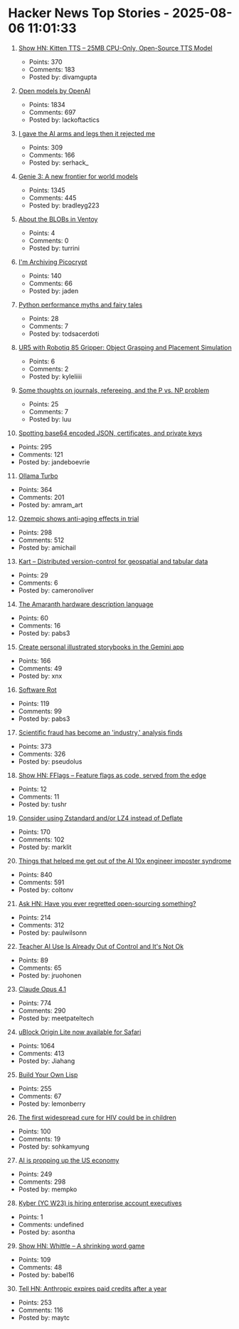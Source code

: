 # Hacker News Top Stories - 2025-08-06 11:01:33

1. [Show HN: Kitten TTS – 25MB CPU-Only, Open-Source TTS Model](https://github.com/KittenML/KittenTTS)
   - Points: 370
   - Comments: 183
   - Posted by: divamgupta

2. [Open models by OpenAI](https://openai.com/open-models/)
   - Points: 1834
   - Comments: 697
   - Posted by: lackoftactics

3. [I gave the AI arms and legs then it rejected me](https://grell.dev/blog/ai_rejection)
   - Points: 309
   - Comments: 166
   - Posted by: serhack_

4. [Genie 3: A new frontier for world models](https://deepmind.google/discover/blog/genie-3-a-new-frontier-for-world-models/)
   - Points: 1345
   - Comments: 445
   - Posted by: bradleyg223

5. [About the BLOBs in Ventoy](https://github.com/ventoy/Ventoy/issues/3224)
   - Points: 4
   - Comments: 0
   - Posted by: turrini

6. [I'm Archiving Picocrypt](https://github.com/Picocrypt/Picocrypt/issues/134)
   - Points: 140
   - Comments: 66
   - Posted by: jaden

7. [Python performance myths and fairy tales](https://lwn.net/SubscriberLink/1031707/73cb0cf917307a93/)
   - Points: 28
   - Comments: 7
   - Posted by: todsacerdoti

8. [UR5 with Robotiq 85 Gripper: Object Grasping and Placement Simulation](https://github.com/leesweqq/ur5_grasp_object_pybullet)
   - Points: 6
   - Comments: 2
   - Posted by: kyleliiii

9. [Some thoughts on journals, refereeing, and the P vs. NP problem](https://blog.computationalcomplexity.org/2025/08/some-thoughts-on-journals-refereeing.html)
   - Points: 25
   - Comments: 7
   - Posted by: luu

10. [Spotting base64 encoded JSON, certificates, and private keys](https://ergaster.org/til/base64-encoded-json/)
   - Points: 295
   - Comments: 121
   - Posted by: jandeboevrie

11. [Ollama Turbo](https://ollama.com/turbo)
   - Points: 364
   - Comments: 201
   - Posted by: amram_art

12. [Ozempic shows anti-aging effects in trial](https://trial.medpath.com/news/5c43f09ebb6d0f8e/ozempic-shows-anti-aging-effects-in-first-clinical-trial-reversing-biological-age-by-3-1-years)
   - Points: 298
   - Comments: 512
   - Posted by: amichail

13. [Kart – Distributed version-control for geospatial and tabular data](https://kartproject.org/)
   - Points: 29
   - Comments: 6
   - Posted by: cameronoliver

14. [The Amaranth hardware description language](https://amaranth-lang.org/docs/amaranth/latest/intro.html#the-amaranth-language)
   - Points: 60
   - Comments: 16
   - Posted by: pabs3

15. [Create personal illustrated storybooks in the Gemini app](https://blog.google/products/gemini/storybooks/)
   - Points: 166
   - Comments: 49
   - Posted by: xnx

16. [Software Rot](https://permacomputing.net/software_rot/)
   - Points: 119
   - Comments: 99
   - Posted by: pabs3

17. [Scientific fraud has become an 'industry,' analysis finds](https://www.science.org/content/article/scientific-fraud-has-become-industry-alarming-analysis-finds)
   - Points: 373
   - Comments: 326
   - Posted by: pseudolus

18. [Show HN: FFlags – Feature flags as code, served from the edge](https://fflags.com)
   - Points: 12
   - Comments: 11
   - Posted by: tushr

19. [Consider using Zstandard and/or LZ4 instead of Deflate](https://github.com/w3c/png/issues/39)
   - Points: 170
   - Comments: 102
   - Posted by: marklit

20. [Things that helped me get out of the AI 10x engineer imposter syndrome](https://colton.dev/blog/curing-your-ai-10x-engineer-imposter-syndrome/)
   - Points: 840
   - Comments: 591
   - Posted by: coltonv

21. [Ask HN: Have you ever regretted open-sourcing something?](undefined)
   - Points: 214
   - Comments: 312
   - Posted by: paulwilsonn

22. [Teacher AI Use Is Already Out of Control and It's Not Ok](https://simonwillison.net/2025/Aug/5/greyduet-on-rteachers/)
   - Points: 89
   - Comments: 65
   - Posted by: jruohonen

23. [Claude Opus 4.1](https://www.anthropic.com/news/claude-opus-4-1)
   - Points: 774
   - Comments: 290
   - Posted by: meetpateltech

24. [uBlock Origin Lite now available for Safari](https://apps.apple.com/app/ublock-origin-lite/id6745342698)
   - Points: 1064
   - Comments: 413
   - Posted by: Jiahang

25. [Build Your Own Lisp](https://www.buildyourownlisp.com/)
   - Points: 255
   - Comments: 67
   - Posted by: lemonberry

26. [The first widespread cure for HIV could be in children](https://www.wired.com/story/the-first-widespread-cure-for-hiv-could-be-in-children/)
   - Points: 100
   - Comments: 19
   - Posted by: sohkamyung

27. [AI is propping up the US economy](https://www.bloodinthemachine.com/p/the-ai-bubble-is-so-big-its-propping)
   - Points: 249
   - Comments: 298
   - Posted by: mempko

28. [Kyber (YC W23) is hiring enterprise account executives](https://www.ycombinator.com/companies/kyber/jobs/6RvaAVR-enterprise-account-executive-ae)
   - Points: 1
   - Comments: undefined
   - Posted by: asontha

29. [Show HN: Whittle – A shrinking word game](https://playwhittle.com/)
   - Points: 109
   - Comments: 48
   - Posted by: babel16

30. [Tell HN: Anthropic expires paid credits after a year](undefined)
   - Points: 253
   - Comments: 116
   - Posted by: maytc

